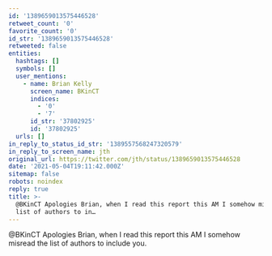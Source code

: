 ```yaml
---
id: '1389659013575446528'
retweet_count: '0'
favorite_count: '0'
id_str: '1389659013575446528'
retweeted: false
entities:
  hashtags: []
  symbols: []
  user_mentions:
    - name: Brian Kelly
      screen_name: BKinCT
      indices:
        - '0'
        - '7'
      id_str: '37802925'
      id: '37802925'
  urls: []
in_reply_to_status_id_str: '1389557568247320579'
in_reply_to_screen_name: jth
original_url: https://twitter.com/jth/status/1389659013575446528
date: '2021-05-04T19:11:42.000Z'
sitemap: false
robots: noindex
reply: true
title: >-
  @BKinCT Apologies Brian, when I read this report this AM I somehow misread the
  list of authors to in…
---
```


@BKinCT Apologies Brian, when I read this report this AM I somehow misread the list of authors to include you.